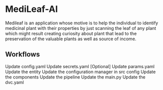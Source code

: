 # MediLeaf-AI

Medileaf is an application whose motive is to help the individual to identify medicinal plant with their properties by just scanning the leaf of any plant which might result creating curiosity about plant that lead to the preservation of the valuable plants as well as source of income.

## Workflows

Update config.yaml
Update secrets.yaml [Optional]
Update params.yaml
Update the entity
Update the configuration manager in src config
Update the components
Update the pipeline
Update the main.py
Update the dvc.yaml
